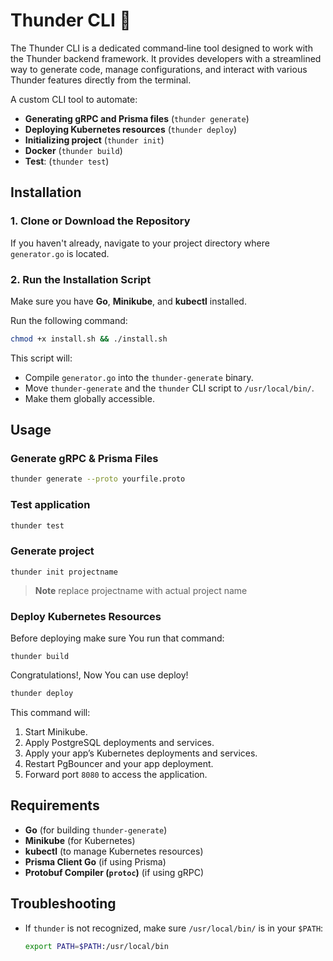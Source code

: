 # Thunder CLI 🚀

The Thunder CLI is a dedicated command‐line tool designed to work with the Thunder backend framework. It provides developers with a streamlined way to generate code, manage configurations, and interact with various Thunder features directly from the terminal.

A custom CLI tool to automate:
- **Generating gRPC and Prisma files** (`thunder generate`)
- **Deploying Kubernetes resources** (`thunder deploy`)
- **Initializing project** (`thunder init`)
- **Docker** (`thunder build`)
- **Test**: (`thunder test`)

## Installation

### 1. Clone or Download the Repository
If you haven't already, navigate to your project directory where `generator.go` is located.

### 2. Run the Installation Script
Make sure you have **Go**, **Minikube**, and **kubectl** installed.

Run the following command:

```bash
chmod +x install.sh && ./install.sh
```

This script will:
- Compile `generator.go` into the `thunder-generate` binary.
- Move `thunder-generate` and the `thunder` CLI script to `/usr/local/bin/`.
- Make them globally accessible.

## Usage

### Generate gRPC & Prisma Files
```bash
thunder generate --proto yourfile.proto
```

### Test application
```bash
thunder test
```

### Generate project
```
thunder init projectname
```
> **Note** replace projectname with actual project name

### Deploy Kubernetes Resources
Before deploying make sure You run that command:
```
thunder build
```

Congratulations!, Now You can use deploy!
```bash
thunder deploy
```

This command will:
1. Start Minikube.
2. Apply PostgreSQL deployments and services.
3. Apply your app’s Kubernetes deployments and services.
4. Restart PgBouncer and your app deployment.
5. Forward port `8080` to access the application.


## Requirements
- **Go** (for building `thunder-generate`)
- **Minikube** (for Kubernetes)
- **kubectl** (to manage Kubernetes resources)
- **Prisma Client Go** (if using Prisma)
- **Protobuf Compiler (`protoc`)** (if using gRPC)

## Troubleshooting
- If `thunder` is not recognized, make sure `/usr/local/bin/` is in your `$PATH`:
  ```bash
  export PATH=$PATH:/usr/local/bin
  ```

